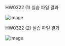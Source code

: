 
HW0322 (1) 실습 파일 결과

![image](https://github.com/drawarepair/React/assets/102895287/7b122554-3c77-4448-a623-7a3873efdaec)

HW0322 (2) 실습 파일 결과

![image](https://github.com/drawarepair/React/assets/102895287/f959f2c5-03c5-4e0a-8d45-01950a507b1f)



